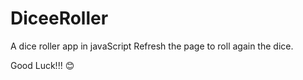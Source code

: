 # DiceeRoller

A dice roller app in javaScript
Refresh the page to roll again the dice.

Good Luck!!! 😊
